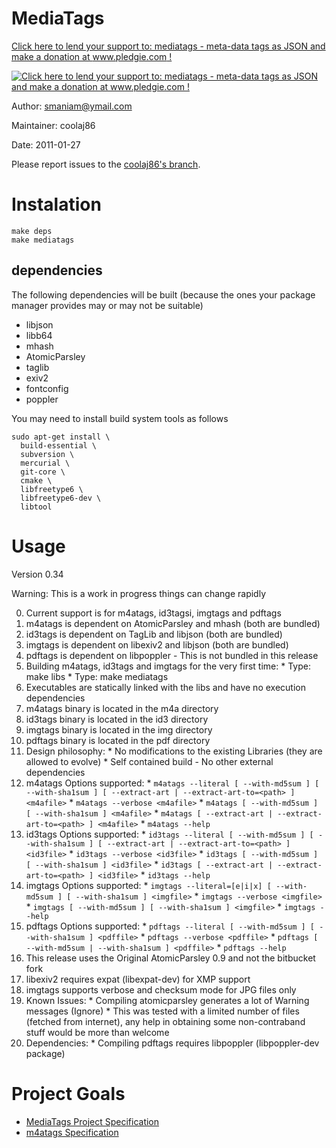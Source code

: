 MediaTags
====

[Click here to lend your support to: mediatags - meta-data tags as JSON and make a donation at www.pledgie.com !][1]

[![Click here to lend your support to: mediatags - meta-data tags as JSON and make a donation at www.pledgie.com !][2]][1]

[1]: http://www.pledgie.com/campaigns/14039
[2]: http://www.pledgie.com/campaigns/14039.png?skin_name=chrome

Author: smaniam@ymail.com

Maintainer: coolaj86

Date: 2011-01-27

Please report issues to the [coolaj86's branch](https://github.com/coolaj86/mtags).

Instalation
====

    make deps
    make mediatags

dependencies
---

The following dependencies will be built (because the ones your package manager provides may or may not be suitable)

  * libjson
  * libb64
  * mhash
  * AtomicParsley
  * taglib
  * exiv2
  * fontconfig
  * poppler

You may need to install build system tools as follows

    sudo apt-get install \
      build-essential \
      subversion \
      mercurial \
      git-core \
      cmake \
      libfreetype6 \
      libfreetype6-dev \
      libtool

Usage
====

Version 0.34

Warning: This is a work in progress things can change rapidly

  0. Current support is for m4atags, id3tagsi, imgtags and pdftags
  0. m4atags is dependent on AtomicParsley and mhash (both are bundled)
  0. id3tags is dependent on TagLib and libjson (both are bundled)
  0. imgtags is dependent on libexiv2 and libjson (both are bundled)
  0. pdftags is dependent on libpoppler - This is not bundled in this release
  0. Building m4atags, id3tags and imgtags for the very first time:
    * Type: make libs
    * Type: make mediatags
  0. Executables are statically linked with the libs and have no execution dependencies
  0. m4atags binary is located in the m4a directory
  0. id3tags binary is located in the id3 directory
  0. imgtags binary is located in the img directory
  0. pdftags binary is located in the pdf directory
  0. Design philosophy:
    * No modifications to the existing Libraries (they are allowed to evolve)
    * Self contained build - No other external dependencies
  0. m4atags Options supported:
    * `m4atags --literal [ --with-md5sum ] [ --with-sha1sum ] [ --extract-art | --extract-art-to=<path> ] <m4afile>`
    * `m4atags --verbose <m4afile>`
    * `m4atags [ --with-md5sum ] [ --with-sha1sum ] <m4afile>`
    * `m4atags [ --extract-art | --extract-art-to=<path> ] <m4afile>`
    * `m4atags --help`
  0. id3tags Options supported:
    * `id3tags --literal [ --with-md5sum ] [ --with-sha1sum ] [ --extract-art | --extract-art-to=<path> ] <id3file>`
    * `id3tags --verbose <id3file>`
    * `id3tags [ --with-md5sum ] [ --with-sha1sum ] <id3file>`
    * `id3tags [ --extract-art | --extract-art-to=<path> ] <id3file>`
    * `id3tags --help`
  0. imgtags Options supported:
    * `imgtags --literal=[e|i|x] [ --with-md5sum ] [ --with-sha1sum ] <imgfile>`
    * `imgtags --verbose <imgfile>`
    * `imgtags [ --with-md5sum ] [ --with-sha1sum ] <imgfile>`
    * `imgtags --help`
  0. pdftags Options supported:
    * `pdftags --literal [ --with-md5sum ] [ --with-sha1sum ] <pdffile>`
    * `pdftags --verbose <pdffile>`
    * `pdftags [ --with-md5sum | --with-sha1sum ] <pdffile>`
    * `pdftags --help`
  0. This release uses the Original AtomicParsley 0.9 and not the bitbucket fork
  0. libexiv2 requires expat (libexpat-dev) for XMP support
  0. imgtags supports verbose and checksum mode for JPG files only
  0. Known Issues:
    * Compiling atomicparsley generates a lot of Warning messages (Ignore)
    * This was tested with a limited number of files (fetched from internet), 
    any help in obtaining some non-contraband stuff would be more than welcome
  0. Dependencies:
    * Compiling pdftags requires libpoppler (libpoppler-dev package)

Project Goals
====

  * [MediaTags Project Specification](http://coolaj86.info/articles/mediatags.html)
  * [m4atags Specification](http://coolaj86.info/articles/example-of-verbose-output-from-mediatags.html)
